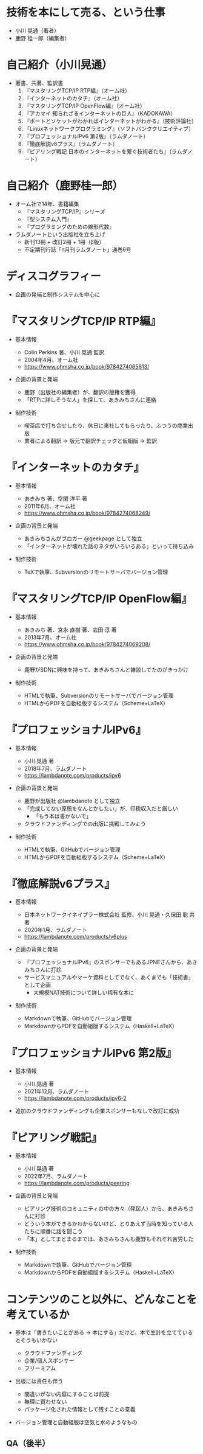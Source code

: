 # 技術を本にして売る、という仕事

- 小川 晃通（著者）
- 鹿野 桂一郎（編集者）

# 自己紹介（小川晃通）

- 著書、共著、監訳書
    1. 『マスタリングTCP/IP RTP編』（オーム社）
    2. 『インターネットのカタチ』（オーム社）
    3. 『マスタリングTCP/IP OpenFlow編』（オーム社）
    4. 『アカマイ 知られざるインターネットの巨人』（KADOKAWA）
    5. 『ポートとソケットがわかればインターネットがわかる』（技術評論社）
    6. 『Linuxネットワークプログラミング』（ソフトバンククリエイティブ）
    7. 『プロフェッショナルIPv6 第2版』（ラムダノート）
    8. 『徹底解説v6プラス』（ラムダノート）
    9. 『ピアリング戦記 日本のインターネットを繋ぐ技術者たち』（ラムダノート）

# 自己紹介（鹿野桂一郎）

- オーム社で14年、書籍編集
    - 『マスタリングTCP/IP』シリーズ
    - 『型システム入門』
    - 『プログラミングのための線形代数』
- ラムダノートという出版社を立ち上げ
    - 新刊13冊 + 改訂2冊 + 1冊（β版）
    - 不定期刊行誌「n月刊ラムダノート」通巻6号

# ディスコグラフィー

- 企画の発端と制作システムを中心に

# 『マスタリングTCP/IP RTP編』

- 基本情報
    - Colin Perkins 著、小川 晃通 監訳
    - 2004年4月、オーム社
    - https://www.ohmsha.co.jp/book/9784274065613/

- 企画の背景と発端
    - 鹿野（出版社の編集者）が、翻訳の版権を獲得
    - 「RTPに詳しそうな人」を探して、あきみちさんに連絡

- 制作技術
    - 喫茶店で打ち合せしたり、休日に来社してもらったり、ふつうの商業出版
    - 業者による翻訳 → 版元で翻訳チェックと仮組版 → 監訳

# 『インターネットのカタチ』

- 基本情報
    - あきみち 著、空閑 洋平 著
    - 2011年6月、オーム社
    - https://www.ohmsha.co.jp/book/9784274068249/

- 企画の背景と発端
    - あきみちさんがブロガー @geekpage として独立
    - 「インターネットが壊れた話のネタがいろいろある」といって持ち込み

- 制作技術
    - TeXで執筆、Subversionのリモートサーバでバージョン管理

# 『マスタリングTCP/IP OpenFlow編』

- 基本情報
    - あきみち 著、宮永 直樹 著、岩田 淳 著
    - 2013年7月、オーム社
    - https://www.ohmsha.co.jp/book/9784274069208/

- 企画の背景と発端
    - 鹿野がSDNに興味を持って、あきみちさんと雑談してたのがきっかけ

- 制作技術
    - HTMLで執筆、Subversionのリモートサーバでバージョン管理
    - HTMLからPDFを自動組版するシステム（Scheme+LaTeX）

# 『プロフェッショナルIPv6』

- 基本情報
    - 小川 晃通 著
    - 2018年7月、ラムダノート
    - https://lambdanote.com/products/ipv6

- 企画の背景と発端
    - 鹿野が出版社 @lambdanote として独立
    - 「完成してない原稿をなんとかしたい」が、印税収入だと厳しい
        - 「もう本は書かないで」
    - クラウドファンディングでの出版に挑戦してみよう

- 制作技術
    - HTMLで執筆、GitHubでバージョン管理
    - HTMLからPDFを自動組版するシステム（Scheme+LaTeX）

# 『徹底解説v6プラス』

- 基本情報
    - 日本ネットワークイネイブラー株式会社 監修、小川 晃通・久保田 聡 共著
    - 2020年1月、ラムダノート
    - https://lambdanote.com/products/v6plus

- 企画の背景と発端
    - 『プロフェッショナルIPv6』のスポンサーでもあるJPNEさんから、あきみちさんに打診
    - サービスマニュアルやマーケ資料としてでなく、あくまでも「技術書」として企画
        - 大規模NAT技術について詳しい稀有な本に

- 制作技術
    - Markdownで執筆、GitHubでバージョン管理
    - MarkdownからPDFを自動組版するシステム（Haskell+LaTeX）

# 『プロフェッショナルIPv6 第2版』

- 基本情報
    - 小川 晃通 著
    - 2021年12月、ラムダノート
    - https://lambdanote.com/products/ipv6-2

- 追加のクラウドファンディングも企業スポンサーもなしで改訂に成功

# 『ピアリング戦記』

- 基本情報
    - 小川 晃通 著
    - 2022年7月、ラムダノート
    - https://lambdanote.com/products/peering

- 企画の背景と発端
    - ピアリング技術のコミュニティの中の方々（発起人）から、あきみちさんに打診
    - どういう本ができるかわからないけど、とりあえず当時を知っている人たちに順番に話を聞こう
    - 「本」としてまとまるまでは、あきみちさんも鹿野もそれぞれ苦労した

- 制作技術
    - Markdownで執筆、GitHubでバージョン管理
    - MarkdownからPDFを自動組版するシステム（Haskell+LaTeX）


# コンテンツのこと以外に、どんなことを考えているか

- 基本は「書きたいことがある → 本にする」だけど、本で生計を立てているとそうもいかない
    - クラウドファンディング
    - 企業/個人スポンサー
    - フリーミアム

- 出版には責任も伴う
    - 間違いがない内容にすることは前提
    - 無理に買わせない
    - パッケージ化された情報として残すことの意義

- バージョン管理と自動組版は空気と水のようなもの


## QA（後半）
